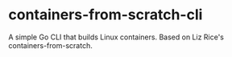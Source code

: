 # containers-from-scratch-cli
A simple Go CLI that builds Linux containers. Based on Liz Rice's containers-from-scratch.
